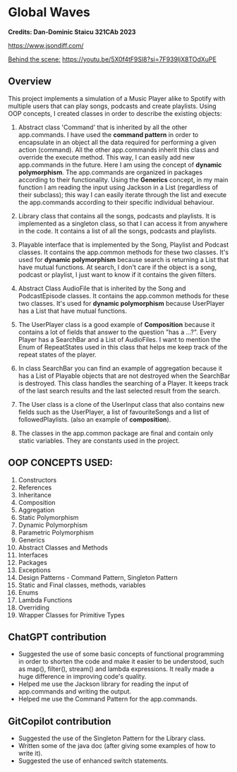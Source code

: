 # Global Waves
**Credits: Dan-Dominic Staicu 321CAb 2023**

https://www.jsondiff.com/

[Behind the scene:](https://youtu.be/5X0f4tF9Sl8?si=7F939ljX8TOdXuPE) https://youtu.be/5X0f4tF9Sl8?si=7F939ljX8TOdXuPE

## Overview
This project implements a simulation of a Music Player alike to Spotify with multiple users that can play songs, podcasts and create playlists.
Using OOP concepts, I created classes in order to describe the existing objects:

1. Abstract class 'Command' that is inherited by all the other app.commands. I have used the **command pattern** in order to encapsulate in an object all the data required for performing a given action (command).
All the other app.commands inherit this class and override the execute method. This way, I can easily add new app.commands in the future. Here I am using the concept of **dynamic polymorphism**.
The app.commands are organized in packages according to their functionality. 
Using the **Generics** concept, in my main function I am reading the input using Jackson in a List<Commands> (regardless of their subclass); this way I can easily iterate through the list and execute the app.commands according to their specific individual behaviour.

2. Library class that contains all the songs, podcasts and playlists. It is implemented as a singleton class, so that I can access it from anywhere in the code. It contains a list of all the songs, podcasts and playlists.

3. Playable interface that is implemented by the Song, Playlist and Podcast classes. It contains the app.common methods for these two classes. It's used for **dynamic polymorphism** because search is returning a List<Playable> that have mutual functions. At search, I don't care if the object is a song, podcast or playlist, I just want to know if it contains the given filters.

4. Abstract Class AudioFile that is inherited by the Song and PodcastEpisode classes. It contains the app.common methods for these two classes. It's used for **dynamic polymorphism** because UserPlayer has a List<AudioFile> that have mutual functions.

5. The UserPlayer class is a good example of **Composition** because it contains a lot of fields that answer to the question "has a ...?". Every Player has a SearchBar and a List of AudioFiles.
I want to mention the Enum of RepeatStates used in this class that helps me keep track of the repeat states of the player.

6. In class SearchBar you can find an example of aggregation because it has a List of Playable objects that are not destroyed when the SearchBar is destroyed. This class handles the searching of a Player.
It keeps track of the last search results and the last selected result from the search.
7. The User class is a clone of the UserInput class that also contains new fields such as the UserPlayer, a list of favouriteSongs and a list of followedPlaylists. (also an example of **composition**).

8. The classes in the app.common package are final and contain only static variables. They are constants used in the project.

## OOP CONCEPTS USED:
1. Constructors
2. References
3. Inheritance
4. Composition
5. Aggregation
6. Static Polymorphism
7. Dynamic Polymorphism
8. Parametric Polymorphism
9. Generics
10. Abstract Classes and Methods
11. Interfaces
12. Packages
13. Exceptions
14. Design Patterns - Command Pattern, Singleton Pattern
15. Static and Final classes, methods, variables
16. Enums
17. Lambda Functions
18. Overriding
19. Wrapper Classes for Primitive Types

## ChatGPT contribution
- Suggested the use of some basic concepts of functional programming in order to shorten the code and make it easier to be understood, such as map(), filter(), stream() and lambda expressions. It really made a huge difference in improving code's quality.
- Helped me use the Jackson library for reading the input of app.commands and writing the output.
- Helped me use the Command Pattern for the app.commands.


## GitCopilot contribution
- Suggested the use of the Singleton Pattern for the Library class.
- Written some of the java doc (after giving some examples of how to write it).
- Suggested the use of enhanced switch statements.
